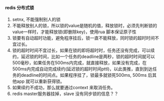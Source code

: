 #### redis 分布式锁
1. setnx, 不能强制别人的锁
2. 不能释放别人的锁，所以锁的value是随机的值，释放锁时，必须先判断锁的value一样时，才能释放锁(即删除key)，使用rua 脚本保证原子性
3. 锁要有自动超时功能，避免程序挂后，锁一直不能释放，同时锁的超时时间不宜过长。
4. 锁的超时时间不宜过长，如果在锁的即将超时时，任务还没有完成，可以续约，延迟锁的时间，比如一个任务的deadline是两秒，锁的超时时间就可以500毫秒，如果任务在500ms内完成，就直接释放，如果没有完成，在500ms内完成自动完成续约(延迟锁的超时时间pttl)，以此类推，直到到达任务的deadline的时间点。如果程序挂了，锁最多就锁死500ms, 500ms 后其他app 就可以重新获得锁。
5. 如果续约不成功，那么就要通过context 来取消任务。
6. redis master服务器挂掉，slave 没有同步锁的信息？？